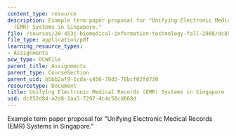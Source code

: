 ```yaml
---
content_type: resource
description: Example term paper proposal for "Unifying Electronic Medical Records
  (EMR) Systems in Singapore."
file: /courses/20-453j-biomedical-information-technology-fall-2008/dc852d84a2d81aa372974c4c58cd668d_termpaper_sample.pdf
file_type: application/pdf
learning_resource_types:
- Assignments
ocw_type: OCWFile
parent_title: Assignments
parent_type: CourseSection
parent_uid: b5bb2af9-1cda-c456-78d3-78bcf02fd730
resourcetype: Document
title: Unifying Electronic Medical Records (EMR) Systems in Singapore
uid: dc852d84-a2d8-1aa3-7297-4c4c58cd668d
---
```

Example term paper proposal for "Unifying Electronic Medical Records (EMR) Systems in Singapore."

